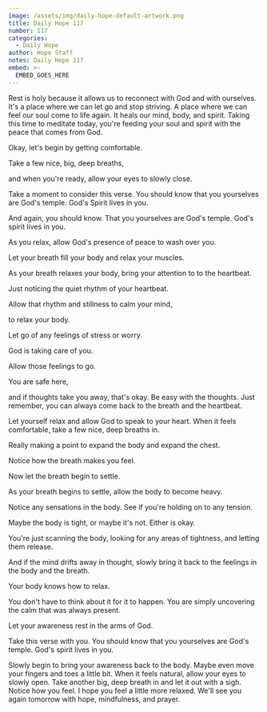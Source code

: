 ```yaml
---
image: /assets/img/daily-hope-default-artwork.png
title: Daily Hope 117
number: 117
categories:
  - Daily Hope
author: Hope Staff
notes: Daily Hope 117
embed: >-
  EMBED_GOES_HERE
---
```

Rest is holy because it allows us to reconnect with God and with ourselves. It's a place where we can let go and stop striving. A place where we can feel our soul come to life again. It heals our mind, body, and spirit. Taking this time to meditate today, you're feeding your soul and spirit with the peace that comes from God.

Okay, let's begin by getting comfortable.

Take a few nice, big, deep breaths,

and when you're ready, allow your eyes to slowly close.

Take a moment to consider this verse. You should know that you yourselves are God's temple. God's Spirit lives in you.

And again, you should know. That you yourselves are God's temple. God's spirit lives in you.

As you relax, allow God's presence of peace to wash over you.

Let your breath fill your body and relax your muscles.

As your breath relaxes your body, bring your attention to to the heartbeat.

Just noticing the quiet rhythm of your heartbeat.

Allow that rhythm and stillness to calm your mind,

to relax your body.

Let go of any feelings of stress or worry.

God is taking care of you.

Allow those feelings to go.

You are safe here,

and if thoughts take you away, that's okay. Be easy with the thoughts. Just remember, you can always come back to the breath and the heartbeat.

Let yourself relax and allow God to speak to your heart. When it feels comfortable, take a few nice, deep breaths in.

Really making a point to expand the body and expand the chest.

Notice how the breath makes you feel.

Now let the breath begin to settle.

As your breath begins to settle, allow the body to become heavy.

Notice any sensations in the body. See if you're holding on to any tension.

Maybe the body is tight, or maybe it's not. Either is okay.

You're just scanning the body, looking for any areas of tightness, and letting them release.

And if the mind drifts away in thought, slowly bring it back to the feelings in the body and the breath.

Your body knows how to relax.

You don't have to think about it for it to happen. You are simply uncovering the calm that was always present.

Let your awareness rest in the arms of God.

Take this verse with you. You should know that you yourselves are God's temple. God's spirit lives in you.

Slowly begin to bring your awareness back to the body. Maybe even move your fingers and toes a little bit. When it feels natural, allow your eyes to slowly open. Take another big, deep breath in and let it out with a sigh. Notice how you feel. I hope you feel a little more relaxed. We'll see you again tomorrow with hope, mindfulness, and prayer.

